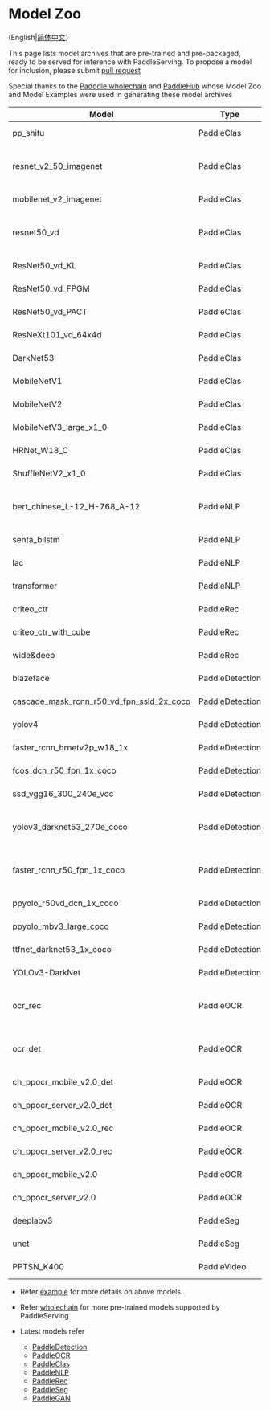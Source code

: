 # Model Zoo

(English|[简体中文](./Model_Zoo_CN.md)）

This page lists model archives that are pre-trained and pre-packaged, ready to be served for inference with PaddleServing. 
 To propose a model for inclusion, please submit [pull request](https://github.com/PaddlePaddle/Serving/pulls)

Special thanks to the [Padddle wholechain](https://www.paddlepaddle.org.cn/wholechain) and [PaddleHub](https://www.paddlepaddle.org.cn/hub) whose Model Zoo and Model Examples were used in generating these model archives


| Model | Type | Framework | Download |
| --- | --- | --- | ---- |
| pp_shitu | PaddleClas | [C++ Serving](../examples/C++/PaddleClas/pp_shitu) | [.tar.gz](https://paddle-imagenet-models-name.bj.bcebos.com/dygraph/rec/models/inference/serving/pp_shitu.tar.gz) |
| resnet_v2_50_imagenet | PaddleClas | [C++ Serving](../examples/C++/PaddleClas/resnet_v2_50)</br>[Pipeline Serving](../examples/Pipeline/PaddleClas/ResNet_V2_50) | [.tar.gz](https://paddle-serving.bj.bcebos.com/paddle_hub_models/image/ImageClassification/resnet_v2_50_imagenet.tar.gz) | Pipeline Serving, C++ Serving|
| mobilenet_v2_imagenet | PaddleClas | [C++ Serving](../examples/C++/PaddleClas/mobilenet) | [.tar.gz](https://paddle-serving.bj.bcebos.com/paddle_hub_models/image/ImageClassification/mobilenet_v2_imagenet.tar.gz) |
| resnet50_vd | PaddleClas | [C++ Serving](../examples/C++/PaddleClas/imagenet)</br>[Pipeline Serving](../examples/Pipeline/PaddleClas/ResNet50_vd) | [.tar.gz](https://paddle-serving.bj.bcebos.com/model/ResNet50_vd.tar) |
| ResNet50_vd_KL | PaddleClas | [Pipeline Serving](../examples/Pipeline/PaddleClas/ResNet50_vd_KL) | [.tar](https://paddle-serving.bj.bcebos.com/model/ResNet50_vd_KL.tar) |
| ResNet50_vd_FPGM | PaddleClas | [Pipeline Serving](../examples/Pipeline/PaddleClas/ResNet50_vd_FPGM) | [.tar](https://paddle-serving.bj.bcebos.com/model/ResNet50_vd_FPGM.tar) |
| ResNet50_vd_PACT | PaddleClas | [Pipeline Serving](../examples/Pipeline/PaddleClas/ResNet50_vd_PACT) | [.tar](https://paddle-serving.bj.bcebos.com/model/ResNet50_vd_PACT.tar) |
| ResNeXt101_vd_64x4d | PaddleClas | [Pipeline Serving](../examples/Pipeline/PaddleClas/ResNeXt101_vd_64x4d) | [.tar](https://paddle-serving.bj.bcebos.com/model/ResNeXt101_vd_64x4d.tar) |
| DarkNet53 | PaddleClas | [Pipeline Serving](../examples/Pipeline/PaddleClas/DarkNet53) | [.tar](https://paddle-serving.bj.bcebos.com/model/DarkNet53.tar) |
| MobileNetV1 | PaddleClas | [Pipeline Serving](../examples/Pipeline/PaddleClas/MobileNetV1) | [.tar](https://paddle-serving.bj.bcebos.com/model/MobileNetV1.tar) |
| MobileNetV2 | PaddleClas | [Pipeline Serving](../examples/Pipeline/PaddleClas/MobileNetV2) | [.tar](https://paddle-serving.bj.bcebos.com/model/MobileNetV2.tar) |
| MobileNetV3_large_x1_0 | PaddleClas | [Pipeline Serving](../examples/Pipeline/PaddleClas/MobileNetV3_large_x1_0) | [.tar](https://paddle-serving.bj.bcebos.com/model/MobileNetV3_large_x1_0.tar) |
| HRNet_W18_C | PaddleClas | [Pipeline Serving](../examples/Pipeline/PaddleClas/HRNet_W18_C) | [.tar](https://paddle-serving.bj.bcebos.com/model/HRNet_W18_C.tar) |
| ShuffleNetV2_x1_0 | PaddleClas | [Pipeline Serving](../examples/Pipeline/PaddleClas/ShuffleNetV2_x1_0) | [.tar](https://paddle-serving.bj.bcebos.com/model/ShuffleNetV2_x1_0.tar) |
| bert_chinese_L-12_H-768_A-12 | PaddleNLP | [C++ Serving](../examples/C++/PaddleNLP/bert)</br>[Pipeline Serving](../examples/Pipeline/PaddleNLP/bert) | [.tar.gz](https://paddle-serving.bj.bcebos.com/paddle_hub_models/text/SemanticModel/bert_chinese_L-12_H-768_A-12.tar.gz) |
| senta_bilstm | PaddleNLP | [C++ Serving](../examples/C++/PaddleNLP/senta) | [.tar.gz](https://paddle-serving.bj.bcebos.com/paddle_hub_models/text/SentimentAnalysis/senta_bilstm.tar.gz) |C++ Serving|
| lac | PaddleNLP | [C++ Serving](../examples/C++/PaddleNLP/lac) | [.tar.gz](https://paddle-serving.bj.bcebos.com/paddle_hub_models/text/LexicalAnalysis/lac.tar.gz) |
| transformer | PaddleNLP | [Pipeline Serving](https://github.com/PaddlePaddle/PaddleNLP/blob/develop/examples/machine_translation/transformer/deploy/serving/README.md) | [model](https://github.com/PaddlePaddle/PaddleNLP/tree/develop/examples/machine_translation/transformer) |
| criteo_ctr | PaddleRec | [C++ Serving](../examples/C++/PaddleRec/criteo_ctr) | [.tar.gz](https://paddle-serving.bj.bcebos.com/criteo_ctr_example/criteo_ctr_demo_model.tar.gz) |
| criteo_ctr_with_cube | PaddleRec | [C++ Serving](../examples/C++/PaddleRec/criteo_ctr_with_cube) | [.tar.gz](https://paddle-serving.bj.bcebos.com/unittest/ctr_cube_unittest.tar.gz) |
| wide&deep | PaddleRec | [C++ Serving](https://github.com/PaddlePaddle/PaddleRec/blob/release/2.1.0/doc/serving.md) | [model](https://github.com/PaddlePaddle/PaddleRec/blob/release/2.1.0/models/rank/wide_deep/README.md) |
| blazeface | PaddleDetection | [C++ Serving](../examples/C++/PaddleDetection/blazeface) | [.tar.gz](https://paddle-serving.bj.bcebos.com/paddle_hub_models/image/ObjectDetection/blazeface.tar.gz) |C++ Serving|
| cascade_mask_rcnn_r50_vd_fpn_ssld_2x_coco | PaddleDetection | [C++ Serving](../examples/C++/PaddleDetection/cascade_rcnn) | [.tar.gz](https://paddle-serving.bj.bcebos.com/pddet_demo/cascade_mask_rcnn_r50_vd_fpn_ssld_2x_coco_serving.tar.gz) |
| yolov4 | PaddleDetection | [C++ Serving](../examples/C++/PaddleDetection/yolov4) | [.tar.gz](https://paddle-serving.bj.bcebos.com/paddle_hub_models/image/ObjectDetection/yolov4.tar.gz) |C++ Serving|
| faster_rcnn_hrnetv2p_w18_1x | PaddleDetection | [C++ Serving](../examples/C++/PaddleDetection/faster_rcnn_hrnetv2p_w18_1x) | [.tar.gz](https://paddle-serving.bj.bcebos.com/pddet_demo/faster_rcnn_hrnetv2p_w18_1x.tar.gz) |
| fcos_dcn_r50_fpn_1x_coco | PaddleDetection | [C++ Serving](../examples/C++/PaddleDetection/fcos_dcn_r50_fpn_1x_coco) | [.tar.gz](https://paddle-serving.bj.bcebos.com/pddet_demo/2.0/fcos_dcn_r50_fpn_1x_coco.tar) |
| ssd_vgg16_300_240e_voc | PaddleDetection |  [C++ Serving](../examples/C++/PaddleDetection/ssd_vgg16_300_240e_voc) | [.tar](https://paddle-serving.bj.bcebos.com/pddet_demo/2.0/ssd_vgg16_300_240e_voc.tar) |
| yolov3_darknet53_270e_coco  | PaddleDetection | [C++ Serving](../examples/C++/PaddleDetection/yolov3_darknet53_270e_coco)</br>[Pipeline Serving](../examples/Pipeline/PaddleDetection/yolov3) | [.tar](https://paddle-serving.bj.bcebos.com/pddet_demo/2.0/yolov3_darknet53_270e_coco.tar) |
| faster_rcnn_r50_fpn_1x_coco | PaddleDetection | [C++ Serving](../examples/C++/PaddleDetection/faster_rcnn_r50_fpn_1x_coco)</br>[Pipeline Serving](../examples/Pipeline/PaddleDetection/faster_rcnn) | [.tar](https://paddle-serving.bj.bcebos.com/pddet_demo/2.0/faster_rcnn_r50_fpn_1x_coco.tar) |
| ppyolo_r50vd_dcn_1x_coco | PaddleDetection |  [C++ Serving](../examples/C++/PaddleDetection/ppyolo_r50vd_dcn_1x_coco) | [.tar](https://paddle-serving.bj.bcebos.com/pddet_demo/2.0/ppyolo_r50vd_dcn_1x_coco.tar) |
| ppyolo_mbv3_large_coco | PaddleDetection |  [Pipeline Serving](../examples/Pipeline/PaddleDetection/ppyolo_mbv3) | [.tar](https://paddle-serving.bj.bcebos.com/pddet_demo/2.0/ppyolo_mbv3_large_coco.tar) |
| ttfnet_darknet53_1x_coco | PaddleDetection | [C++ Serving](../examples/C++/PaddleDetection/ttfnet_darknet53_1x_coco) | [.tar](https://paddle-serving.bj.bcebos.com/pddet_demo/ttfnet_darknet53_1x_coco.tar) |
| YOLOv3-DarkNet | PaddleDetection | [C++ Serving](https://github.com/PaddlePaddle/PaddleDetection/tree/release/2.3/deploy/serving) | [.pdparams](https://paddledet.bj.bcebos.com/models/yolov3_darknet53_270e_coco.pdparams)</br>[.yml](https://github.com/PaddlePaddle/PaddleDetection/blob/develop/configs/yolov3/yolov3_darknet53_270e_coco.yml) |
| ocr_rec | PaddleOCR | [C++ Serving](../examples/C++/PaddleOCR/ocr)</br>[Pipeline Serving](../examples/Pipeline/PaddleOCR/ocr) | [.tar.gz](https://paddle-serving.bj.bcebos.com/paddle_hub_models/image/OCR/ocr_rec.tar.gz) |
| ocr_det | PaddleOCR | [C++ Serving](../examples/C++/PaddleOCR/ocr)</br>[Pipeline Serving](../examples/Pipeline/PaddleOCR/ocr) | [.tar.gz](https://paddle-serving.bj.bcebos.com/ocr/ocr_det.tar.gz) |
| ch_ppocr_mobile_v2.0_det | PaddleOCR | [Pipeline Serving](https://github.com/PaddlePaddle/PaddleOCR/blob/release/2.3/deploy/pdserving/README.md) | [model](https://paddleocr.bj.bcebos.com/dygraph_v2.0/ch/ch_ppocr_mobile_v2.0_det_infer.tar)</br>[.yml](https://github.com/PaddlePaddle/PaddleOCR/blob/release/2.3/configs/det/ch_ppocr_v2.0/ch_det_mv3_db_v2.0.yml) |
| ch_ppocr_server_v2.0_det | PaddleOCR | [Pipeline Serving](https://github.com/PaddlePaddle/PaddleOCR/blob/release/2.3/deploy/pdserving/README.md) | [model](https://paddleocr.bj.bcebos.com/dygraph_v2.0/ch/ch_ppocr_server_v2.0_det_infer.tar)</br>[.yml](https://github.com/PaddlePaddle/PaddleOCR/blob/release/2.3/configs/det/ch_ppocr_v2.0/ch_det_res18_db_v2.0.yml) |
| ch_ppocr_mobile_v2.0_rec | PaddleOCR | [Pipeline Serving](https://github.com/PaddlePaddle/PaddleOCR/blob/release/2.3/deploy/pdserving/README.md) | [model](https://paddleocr.bj.bcebos.com/dygraph_v2.0/ch/ch_ppocr_mobile_v2.0_rec_infer.tar)</br>[.yml](https://github.com/PaddlePaddle/PaddleOCR/blob/release/2.3/configs/rec/ch_ppocr_v2.0/rec_chinese_lite_train_v2.0.yml) |
| ch_ppocr_server_v2.0_rec | PaddleOCR | [Pipeline Serving](https://github.com/PaddlePaddle/PaddleOCR/blob/release/2.3/deploy/pdserving/README.md) | [model](https://paddleocr.bj.bcebos.com/dygraph_v2.0/ch/ch_ppocr_server_v2.0_rec_infer.tar)</br>[.yml](https://github.com/PaddlePaddle/PaddleOCR/blob/release/2.3/configs/rec/ch_ppocr_v2.0/rec_chinese_common_train_v2.0.yml) |
| ch_ppocr_mobile_v2.0 | PaddleOCR | [Pipeline Serving](https://github.com/PaddlePaddle/PaddleOCR/blob/release/2.3/deploy/pdserving/README.md) | [model](https://github.com/PaddlePaddle/PaddleOCR) |
| ch_ppocr_server_v2.0 | PaddleOCR | [Pipeline Serving](https://github.com/PaddlePaddle/PaddleOCR/blob/release/2.3/deploy/pdserving/README.md) | [model](https://github.com/PaddlePaddle/PaddleOCR) |
| deeplabv3 | PaddleSeg | [C++ Serving](../examples/C++/PaddleSeg/deeplabv3) | [.tar.gz](https://paddle-serving.bj.bcebos.com/paddle_hub_models/image/ImageSegmentation/deeplabv3.tar.gz) |
| unet | PaddleSeg | [C++ Serving](../examples/C++/PaddleSeg/unet_for_image_seg) | [.tar.gz](https://paddle-serving.bj.bcebos.com/paddle_hub_models/image/ImageSegmentation/unet.tar.gz) |
| PPTSN_K400 | PaddleVideo | [Pipeline Serving](../examples/Pipeline/PaddleVideo/PPTSN_K400) | [model](https://paddle-serving.bj.bcebos.com/model/PaddleVideo/PPTSN_K400.tar) |

- Refer [example](../examples) for more details on above models.

- Refer [wholechain](https://www.paddlepaddle.org.cn/wholechain) for more pre-trained models supported by PaddleServing

- Latest models refer
  - [PaddleDetection](https://github.com/PaddlePaddle/PaddleDetection)
  - [PaddleOCR](https://github.com/PaddlePaddle/PaddleOCR) 
  - [PaddleClas](https://github.com/PaddlePaddle/PaddleClas)
  - [PaddleNLP](https://github.com/PaddlePaddle/PaddleNLP)
  - [PaddleRec](https://github.com/PaddlePaddle/PaddleRec)
  - [PaddleSeg](https://github.com/PaddlePaddle/PaddleSeg)
  - [PaddleGAN](https://github.com/PaddlePaddle/PaddleGAN)
